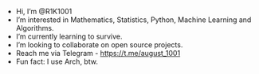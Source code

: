 - Hi, I’m @R1K1001
- I’m interested in Mathematics, Statistics, Python, Machine Learning and Algorithms.
- I’m currently learning to survive.
- I’m looking to collaborate on open source projects.
- Reach me via Telegram - https://t.me/august_1001
- Fun fact: I use Arch, btw.

<!---
R1K1001/R1K1001 is a ✨ special ✨ repository because its `README.md` (this file) appears on your GitHub profile.
You can click the Preview link to take a look at your changes.
--->
